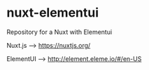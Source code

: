 # nuxt-elementui

Repository for a Nuxt with Elementui

Nuxt.js --> https://nuxtjs.org/

ElementUI --> http://element.eleme.io/#/en-US
